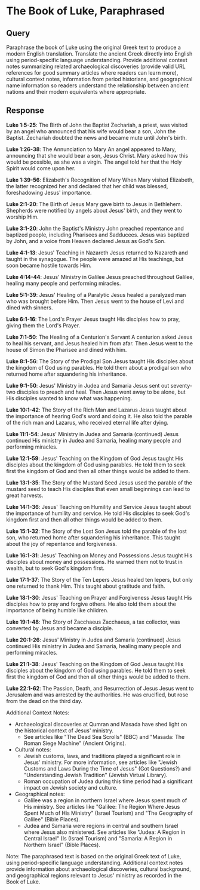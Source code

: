 # The Book of Luke, Paraphrased

## Query

Paraphrase the book of Luke using the original Greek text to produce a modern English translation. Translate the ancient Greek directly into English using period-specific language understanding. Provide additional context notes summarizing related archaeological discoveries (provide valid URL references for good summary articles where readers can learn more), cultural context notes, information from period historians, and geographical name information so readers understand the relationship between ancient nations and their modern equivalents where appropriate.

## Response

**Luke 1:5-25**: The Birth of John the Baptist
Zechariah, a priest, was visited by an angel who announced that his wife would bear a son, John the Baptist. Zechariah doubted the news and became mute until John's birth.

**Luke 1:26-38**: The Annunciation to Mary
An angel appeared to Mary, announcing that she would bear a son, Jesus Christ. Mary asked how this would be possible, as she was a virgin. The angel told her that the Holy Spirit would come upon her.

**Luke 1:39-56**: Elizabeth's Recognition of Mary
When Mary visited Elizabeth, the latter recognized her and declared that her child was blessed, foreshadowing Jesus' importance.

**Luke 2:1-20**: The Birth of Jesus
Mary gave birth to Jesus in Bethlehem. Shepherds were notified by angels about Jesus' birth, and they went to worship Him.

**Luke 3:1-20**: John the Baptist's Ministry
John preached repentance and baptized people, including Pharisees and Sadducees. Jesus was baptized by John, and a voice from Heaven declared Jesus as God's Son.

**Luke 4:1-13**: Jesus' Teaching in Nazareth
Jesus returned to Nazareth and taught in the synagogue. The people were amazed at His teachings, but soon became hostile towards Him.

**Luke 4:14-44**: Jesus' Ministry in Galilee
Jesus preached throughout Galilee, healing many people and performing miracles.

**Luke 5:1-39**: Jesus' Healing of a Paralytic
Jesus healed a paralyzed man who was brought before Him. Then Jesus went to the house of Levi and dined with sinners.

**Luke 6:1-16**: The Lord's Prayer
Jesus taught His disciples how to pray, giving them the Lord's Prayer.

**Luke 7:1-50**: The Healing of a Centurion's Servant
A centurion asked Jesus to heal his servant, and Jesus healed him from afar. Then Jesus went to the house of Simon the Pharisee and dined with him.

**Luke 8:1-56**: The Story of the Prodigal Son
Jesus taught His disciples about the kingdom of God using parables. He told them about a prodigal son who returned home after squandering his inheritance.

**Luke 9:1-50**: Jesus' Ministry in Judea and Samaria
Jesus sent out seventy-two disciples to preach and heal. Then Jesus went away to be alone, but His disciples wanted to know what was happening.

**Luke 10:1-42**: The Story of the Rich Man and Lazarus
Jesus taught about the importance of hearing God's word and doing it. He also told the parable of the rich man and Lazarus, who received eternal life after dying.

**Luke 11:1-54**: Jesus' Ministry in Judea and Samaria (continued)
Jesus continued His ministry in Judea and Samaria, healing many people and performing miracles.

**Luke 12:1-59**: Jesus' Teaching on the Kingdom of God
Jesus taught His disciples about the kingdom of God using parables. He told them to seek first the kingdom of God and then all other things would be added to them.

**Luke 13:1-35**: The Story of the Mustard Seed
Jesus used the parable of the mustard seed to teach His disciples that even small beginnings can lead to great harvests.

**Luke 14:1-36**: Jesus' Teaching on Humility and Service
Jesus taught about the importance of humility and service. He told His disciples to seek God's kingdom first and then all other things would be added to
them.

**Luke 15:1-32**: The Story of the Lost Son
Jesus told the parable of the lost son, who returned home after squandering his inheritance. This taught about the joy of repentance and forgiveness.

**Luke 16:1-31**: Jesus' Teaching on Money and Possessions
Jesus taught His disciples about money and possessions. He warned them not to trust in wealth, but to seek God's kingdom first.

**Luke 17:1-37**: The Story of the Ten Lepers
Jesus healed ten lepers, but only one returned to thank Him. This taught about gratitude and faith.

**Luke 18:1-30**: Jesus' Teaching on Prayer and Forgiveness
Jesus taught His disciples how to pray and forgive others. He also told them about the importance of being humble like children.

**Luke 19:1-48**: The Story of Zacchaeus
Zacchaeus, a tax collector, was converted by Jesus and became a disciple.

**Luke 20:1-26**: Jesus' Ministry in Judea and Samaria (continued)
Jesus continued His ministry in Judea and Samaria, healing many people and performing miracles.

**Luke 21:1-38**: Jesus' Teaching on the Kingdom of God
Jesus taught His disciples about the kingdom of God using parables. He told them to seek first the kingdom of God and then all other things would be added to them.

**Luke 22:1-62**: The Passion, Death, and Resurrection of Jesus
Jesus went to Jerusalem and was arrested by the authorities. He was crucified, but rose from the dead on the third day.

Additional Context Notes:

* Archaeological discoveries at Qumran and Masada have shed light on the historical context of Jesus' ministry.
	+ See articles like "The Dead Sea Scrolls" (BBC) and "Masada: The Roman Siege Machine" (Ancient Origins).
* Cultural notes:
	+ Jewish customs, laws, and traditions played a significant role in Jesus' ministry. For more information, see articles like "Jewish Customs and Laws During the Time of Jesus" (Got Questions?) and "Understanding Jewish Tradition" (Jewish Virtual Library).
	+ Roman occupation of Judea during this time period had a significant impact on Jewish society and culture.
* Geographical notes:
	+ Galilee was a region in northern Israel where Jesus spent much of His ministry. See articles like "Galilee: The Region Where Jesus Spent Much of His Ministry" (Israel Tourism) and "The Geography of Galilee" (Bible Places).
	+ Judea and Samaria were regions in central and southern Israel where Jesus also ministered. See articles like "Judea: A Region in Central Israel" (Is
(Israel Tourism) and "Samaria: A Region in Northern Israel" (Bible Places).

Note: The paraphrased text is based on the original Greek text of Luke, using period-specific language understanding. Additional context notes provide information about archaeological discoveries, cultural background, and geographical regions relevant to Jesus' ministry as recorded in the Book of Luke.
